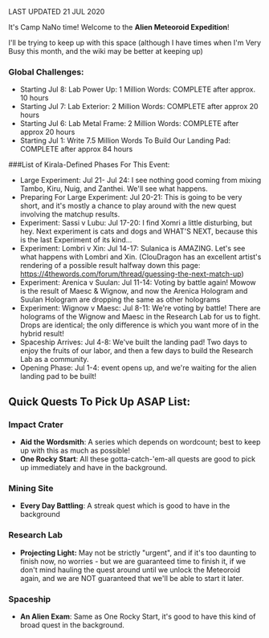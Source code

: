 LAST UPDATED 21 JUL 2020

It's Camp NaNo time! Welcome to the **Alien Meteoroid Expedition**!

I'll be trying to keep up with this space (although I have times when I'm Very Busy this month, and the wiki may be better at keeping up)

### Global Challenges:

- Starting Jul 8: Lab Power Up: 1 Million Words: COMPLETE after approx. 10 hours
- Starting Jul 7: Lab Exterior: 2 Million Words: COMPLETE after approx 20 hours
- Starting Jul 6: Lab Metal Frame: 2 Million Words: COMPLETE after approx 20 hours
- Starting Jul 1: Write 7.5 Million Words To Build Our Landing Pad: COMPLETE after approx 84 hours

###List of Kirala-Defined Phases For This Event:

- Large Experiment: Jul 21- Jul 24: I see nothing good coming from mixing Tambo, Kiru, Nuig, and Zanthei. We'll see what happens.
- Preparing For Large Experiment: Jul 20-21: This is going to be very short, and it's mostly a chance to play around with the new quest involving the matchup results.
- Experiment: Sassi v Lubu: Jul 17-20: I find Xomri a little disturbing, but hey. Next experiment is cats and dogs and WHAT'S NEXT, because this is the last Experiment of its kind...
- Experiment: Lombri v Xin: Jul 14-17: Sulanica is AMAZING. Let's see what happens with Lombri and Xin. (ClouDragon has an excellent artist's rendering of a possible result halfway down this page: https://4thewords.com/forum/thread/guessing-the-next-match-up)
- Experiment: Arenica v Suulan: Jul 11-14: Voting by battle again! Mowow is the result of Maesc & Wignow, and now the Arenica Hologram and Suulan Hologram are dropping the same as other holograms
- Experiment: Wignow v Maesc: Jul 8-11: We're voting by battle! There are holograms of the Wignow and Maesc in the Research Lab for us to fight. Drops are identical; the only difference is which you want more of in the hybrid result!
- Spaceship Arrives: Jul 4-8: We've built the landing pad! Two days to enjoy the fruits of our labor, and then a few days to build the Research Lab as a community.
- Opening Phase: Jul 1-4: event opens up, and we're waiting for the alien landing pad to be built!

## Quick Quests To Pick Up ASAP List:

### Impact Crater

- **Aid the Wordsmith**: A series which depends on wordcount; best to keep up with this as much as possible!
- **One Rocky Start**: All these gotta-catch-'em-all quests are good to pick up immediately and have in the background.

### Mining Site

- **Every Day Battling**: A streak quest which is good to have in the background

### Research Lab

- **Projecting Light:** May not be strictly "urgent", and if it's too daunting to finish now, no worries - but we are guaranteed time to finish it, if we don't mind hauling the quest around until we unlock the Meteoroid again, and we are NOT guaranteed that we'll be able to start it later.

### Spaceship

- **An Alien Exam**: Same as One Rocky Start, it's good to have this kind of broad quest in the background.

